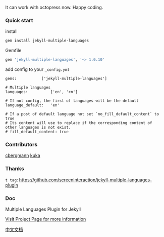 It can work with octopress now.
Happy coding.

### Quick start

install
```bash
gem install jekyll-multiple-languages
```

Gemfile
```ruby
gem 'jekyll-multiple-languages', '~> 1.0.10'
```

add config to your `_config.yml`

```
gems:           ['jekyll-multiple-languages']

# Multiple languages
languages:          ['en', 'cn']

# If not config, the first of languages will be the default
language_default:   'en'

# If a post of default language not set `no_fill_default_content` to true
# Its content will use to replace if the corresponding content of other languages is not exist.
# fill_default_content: true
```

### Contributors

[cbergmann](https://github.com/cbergmann)
[kuka](https://github.com/kuka)

### Thanks

`t tag`: https://github.com/screeninteraction/jekyll-multiple-languages-plugin

### Doc

Multiple Languages Plugin for Jekyll

[Visit Project Page for more information](http://jekyll-langs.liaohuqiu.net/)

[中文文档](http://jekyll-langs.liaohuqiu.net/cn)
